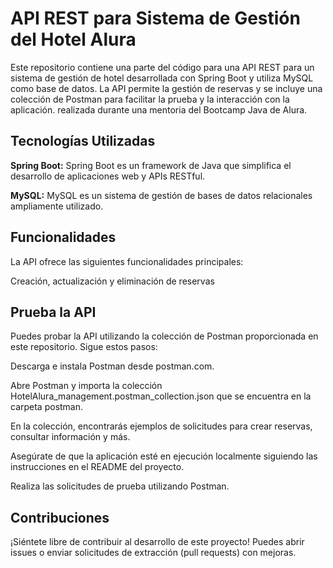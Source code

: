 # API REST para Sistema de Gestión del Hotel Alura

Este repositorio contiene una parte del código para una API REST para un sistema de gestión de hotel desarrollada con Spring Boot y utiliza MySQL como base de datos. La API permite la gestión de reservas y se incluye una colección de Postman para facilitar la prueba y la interacción con la aplicación.
realizada durante una mentoria del Bootcamp Java de Alura.

## Tecnologías Utilizadas
**Spring Boot:** Spring Boot es un framework de Java que simplifica el desarrollo de aplicaciones web y APIs RESTful.

**MySQL:** MySQL es un sistema de gestión de bases de datos relacionales ampliamente utilizado.

## Funcionalidades
La API ofrece las siguientes funcionalidades principales:

Creación, actualización y eliminación de reservas

## Prueba la API
Puedes probar la API utilizando la colección de Postman proporcionada en este repositorio. Sigue estos pasos:

Descarga e instala Postman desde postman.com.

Abre Postman y importa la colección HotelAlura_management.postman_collection.json que se encuentra en la carpeta postman.

En la colección, encontrarás ejemplos de solicitudes para crear reservas, consultar información y más.

Asegúrate de que la aplicación esté en ejecución localmente siguiendo las instrucciones en el README del proyecto.

Realiza las solicitudes de prueba utilizando Postman.


## Contribuciones
¡Siéntete libre de contribuir al desarrollo de este proyecto! Puedes abrir issues o enviar solicitudes de extracción (pull requests) con mejoras.
